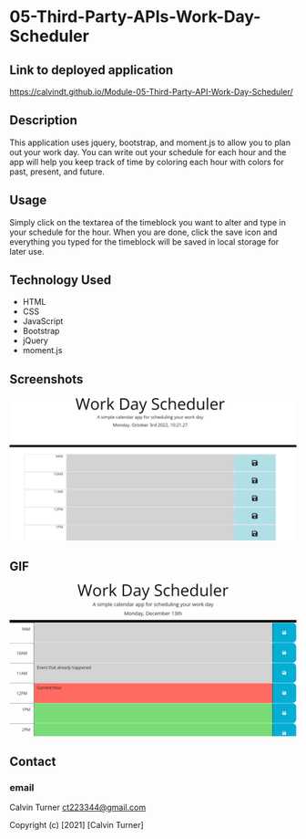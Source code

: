 # 05-Third-Party-APIs-Work-Day-Scheduler
 
## Link to deployed application
 https://calvindt.github.io/Module-05-Third-Party-API-Work-Day-Scheduler/

## Description 

This application uses jquery, bootstrap, and moment.js to allow you to plan out your work day. You can write out your schedule for each hour and the app will help you keep track of time by coloring each hour with colors for past, present, and future.

## Usage 

Simply click on the textarea of the timeblock you want to alter and type in your schedule for the hour. When you are done, click the save icon and everything you typed for the timeblock will be saved in local storage for later use.

## Technology Used

* HTML
* CSS
* JavaScript
* Bootstrap
* jQuery
* moment.js

## Screenshots

![Screenshot of deployed app](assets/images/_C__Users_Calvin_repos_Homework_05-Third-Party-APIs-Work-Day-Scheduler_index.html.png)

## GIF

![GIF of the app in action](assets\images\05-third-party-apis-homework-demo.gif)

## Contact

### email

Calvin Turner <ct223344@gmail.com>


Copyright (c) [2021] [Calvin Turner]
